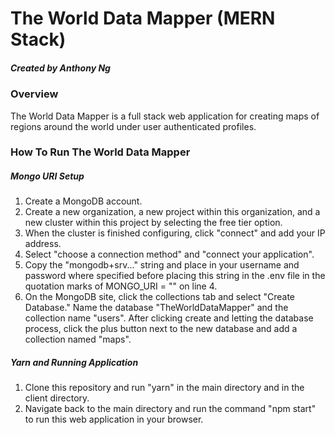 # The World Data Mapper (MERN Stack)
##### Created by Anthony Ng
### Overview
The World Data Mapper is a full stack web application for creating maps of regions around the world under user authenticated profiles. 
### How To Run The World Data Mapper
##### Mongo URI Setup
1. Create a MongoDB account.
2. Create a new organization, a new project within this organization, and a new cluster within this project by selecting the free tier option.
3. When the cluster is finished configuring, click "connect" and add your IP address. 
4. Select "choose a connection method" and "connect your application". 
5. Copy the "mongodb+srv..." string and place in your username and password where specified before placing this string in the .env file in the quotation marks of MONGO_URI = "" on line 4. 
6. On the MongoDB site, click the collections tab and select "Create Database." Name the database "TheWorldDataMapper" and the collection name "users". After clicking create and letting the database process, click the plus button next to the new database and add a collection named "maps". 
##### Yarn and Running Application
1. Clone this repository and run "yarn" in the main directory and in the client directory. 
2. Navigate back to the main directory and run the command "npm start" to run this web application in your browser. 